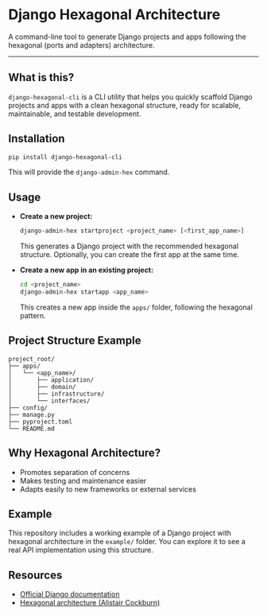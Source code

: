
# Django Hexagonal Architecture

A command-line tool to generate Django projects and apps following the hexagonal (ports and adapters) architecture.

---

## What is this?
`django-hexagonal-cli` is a CLI utility that helps you quickly scaffold Django projects and apps with a clean hexagonal structure, ready for scalable, maintainable, and testable development.

## Installation

```bash
pip install django-hexagonal-cli
```

This will provide the `django-admin-hex` command.

## Usage

- **Create a new project:**
  ```bash
  django-admin-hex startproject <project_name> [<first_app_name>]
  ```
  This generates a Django project with the recommended hexagonal structure. Optionally, you can create the first app at the same time.

- **Create a new app in an existing project:**
  ```bash
  cd <project_name>
  django-admin-hex startapp <app_name>
  ```
  This creates a new app inside the `apps/` folder, following the hexagonal pattern.

## Project Structure Example
```
project_root/
├── apps/
│   └── <app_name>/
│       ├── application/
│       ├── domain/
│       ├── infrastructure/
│       └── interfaces/
├── config/
├── manage.py
├── pyproject.toml
└── README.md
```

## Why Hexagonal Architecture?
- Promotes separation of concerns
- Makes testing and maintenance easier
- Adapts easily to new frameworks or external services

## Example

This repository includes a working example of a Django project with hexagonal architecture in the `example/` folder. You can explore it to see a real API implementation using this structure.

## Resources
- [Official Django documentation](https://docs.djangoproject.com/en/5.2/)
- [Hexagonal architecture (Alistair Cockburn)](https://alistair.cockburn.us/hexagonal-architecture/)
